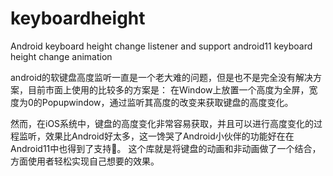# keyboardheight
Android keyboard height change listener and support android11 keyboard height change animation

android的软键盘高度监听一直是一个老大难的问题，但是也不是完全没有解决方案，目前市面上使用的比较多的方案是：
在Window上放置一个高度为全屏，宽度为0的Popupwindow，通过监听其高度的改变来获取键盘的高度变化。


然而，在iOS系统中，键盘的高度变化非常容易获取，并且可以进行高度变化的过程监听，效果比Android好太多，这一馋哭了Android小伙伴的功能好在在Android11中也得到了支持🎉。
这个库就是将键盘的动画和非动画做了一个结合，方面使用者轻松实现自己想要的效果。






